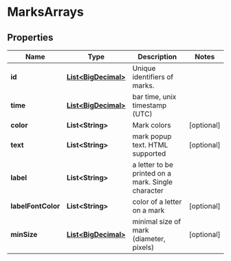 
# MarksArrays

## Properties
Name | Type | Description | Notes
------------ | ------------- | ------------- | -------------
**id** | [**List&lt;BigDecimal&gt;**](BigDecimal.md) | Unique identifiers of marks. | 
**time** | [**List&lt;BigDecimal&gt;**](BigDecimal.md) | bar time, unix timestamp (UTC) | 
**color** | **List&lt;String&gt;** | Mark colors |  [optional]
**text** | **List&lt;String&gt;** | mark popup text. HTML supported |  [optional]
**label** | **List&lt;String&gt;** | a letter to be printed on a mark. Single character | 
**labelFontColor** | **List&lt;String&gt;** | color of a letter on a mark |  [optional]
**minSize** | [**List&lt;BigDecimal&gt;**](BigDecimal.md) | minimal size of mark (diameter, pixels) |  [optional]



